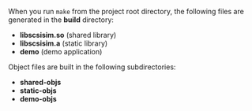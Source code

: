 When you run `make` from the project root directory, the following files are generated in the **build** directory:

* **libscsisim.so** (shared library)
* **libscsisim.a** (static library)
* **demo** (demo application)

Object files are built in the following subdirectories:

* **shared-objs**
* **static-objs**
* **demo-objs**

